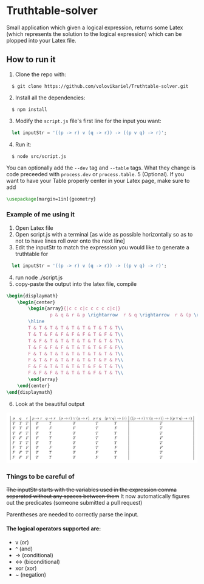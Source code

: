 # Truthtable-solver
Small application which given a logical expression, returns some Latex (which represents the solution to the logical expression) which can be plopped into your Latex file.

## How to run it

1. Clone the repo with:
```shell
  $ git clone https://github.com/volovikariel/Truthtable-solver.git
```
2. Install all the dependencies:
```shell
  $ npm install 
```
3. Modify the `script.js` file's first line for the input you want:
```javascript
  let inputStr = '((p -> r) v (q -> r)) -> ((p v q) -> r)';
```
4. Run it:
```shell
  $ node src/script.js
```
You can optionally add the `--dev` tag and `--table` tags. What they change is code preceeded with `process.dev` or `process.table`.
5 (Optional). If you want to have your Table properly center in your Latex page, make sure to add
```Latex
\usepackage[margin=1in]{geometry}
```
### Example of me using it
1) Open Latex file
2) Open script.js with a terminal [as wide as possible horizontally so as to not to have lines roll over onto the next line]
3) Edit the inputStr to match the expression you would like to generate a truthtable for
```javascript
  let inputStr = '((p -> r) v (q -> r)) -> ((p v q) -> r)';
```
4) run node ./script.js
5) copy-paste the output into the latex file, compile
```latex
\begin{displaymath}
    \begin{center}
        \begin{array}{|c c c|c c c c c|c|}
                p & q & r & p \rightarrow  r & q \rightarrow  r & (p \rightarrow  r) \lor  (q \rightarrow  r) & p \lor  q & (p \lor  q) \rightarrow  (r) & ((p \rightarrow  r) \lor  (q \rightarrow  r)) \rightarrow  ((p \lor  q) \rightarrow  r)\\
        \hline
        T & T & T & T & T & T & T & T & T\\
        T & T & F & F & F & F & T & F & T\\
        T & F & T & T & T & T & T & T & T\\
        T & F & F & F & T & T & T & F & F\\
        F & T & T & T & T & T & T & T & T\\
        F & T & F & T & F & T & T & F & F\\
        F & F & T & T & T & T & F & T & T\\
        F & F & F & T & T & T & F & T & T\\
        \end{array}
    \end{center}
\end{displaymath}
```
6) Look at the beautiful output

![Picture](https://github.com/volovikariel/Truthtable-solver/blob/master/Truth-table-solver-example-output.png)

### Things to be careful of
~~The inputStr starts with the variables used in the expression comma separated without any spaces between them~~
It now automatically figures out the predicates (someone submitted a pull request)

Parentheses are needed to correctly parse the input.

#### The logical operators supported are: 
- v (or)
- ^ (and)
- -> (conditional)
- <-> (biconditional)
- xor (xor)
- ~ (negation)
